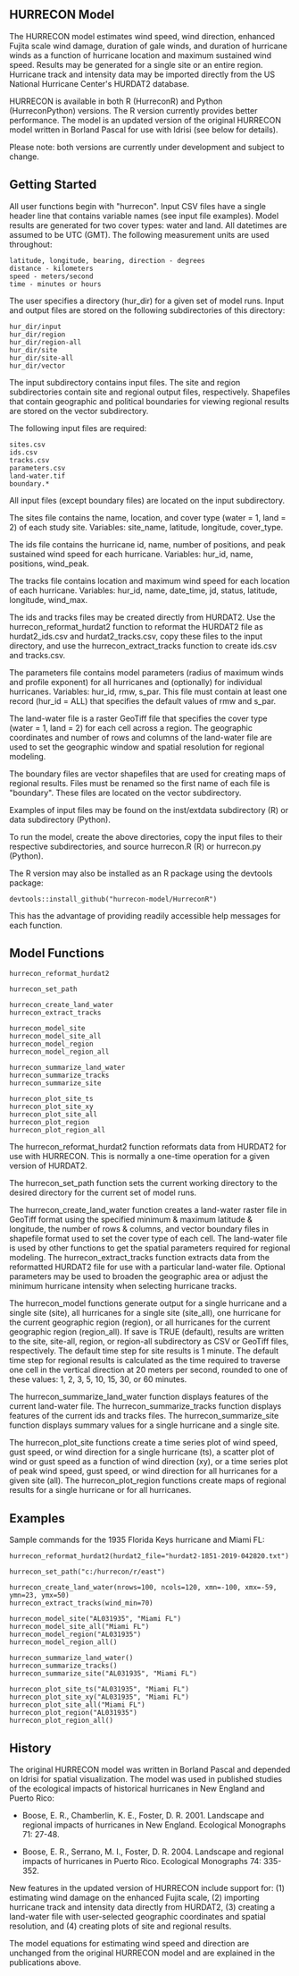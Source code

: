 ## HURRECON Model

The HURRECON model estimates wind speed, wind direction, enhanced Fujita scale
wind damage, duration of gale winds, and duration of hurricane winds as a function 
of hurricane location and maximum sustained wind speed. Results may be generated for 
a single site or an entire region. Hurricane track and intensity data may be imported
directly from the US National Hurricane Center's HURDAT2 database.

HURRECON is available in both R (HurreconR) and Python (HurreconPython) versions. 
The R version currently provides better performance. The model is an updated version 
of the original HURRECON model written in Borland Pascal for use with Idrisi 
(see below for details).

Please note: both versions are currently under development and subject to change.

## Getting Started

All user functions begin with "hurrecon". Input CSV files have a single header
line that contains variable names (see input file examples). Model results are 
generated for two cover types: water and land. All datetimes are assumed to be 
UTC (GMT). The following measurement units are used throughout:

```{r}
latitude, longitude, bearing, direction - degrees
distance - kilometers
speed - meters/second
time - minutes or hours
```

The user specifies a directory (hur_dir) for a given set of model runs. Input
and output files are stored on the following subdirectories of this directory:

```{r}
hur_dir/input
hur_dir/region
hur_dir/region-all
hur_dir/site
hur_dir/site-all
hur_dir/vector
```

The input subdirectory contains input files. The site and region subdirectories
contain site and regional output files, respectively. Shapefiles that contain
geographic and political boundaries for viewing regional results are stored on the 
vector subdirectory.

The following input files are required:

```{r}
sites.csv
ids.csv
tracks.csv
parameters.csv
land-water.tif
boundary.*
```

All input files (except boundary files) are located on the input subdirectory.

The sites file contains the name, location, and cover type (water = 1, land = 2)
of each study site. Variables: site_name, latitude, longitude, cover_type.

The ids file contains the hurricane id, name, number of positions, and peak 
sustained wind speed for each hurricane. Variables: hur_id, name, positions,
wind_peak.

The tracks file contains location and maximum wind speed for each location of
each hurricane. Variables: hur_id, name, date_time, jd, status, latitude,
longitude, wind_max.

The ids and tracks files may be created directly from HURDAT2. Use the 
hurrecon_reformat_hurdat2 function to reformat the HURDAT2 file as hurdat2_ids.csv
and hurdat2_tracks.csv, copy these files to the input directory, and use the
hurrecon_extract_tracks function to create ids.csv and tracks.csv.

The parameters file contains model parameters (radius of maximum winds and profile
exponent) for all hurricanes and (optionally) for individual hurricanes. Variables:
hur_id, rmw, s_par. This file must contain at least one record (hur_id = ALL) that 
specifies the default values of rmw and s_par.

The land-water file is a raster GeoTiff file that specifies the cover type 
(water = 1, land = 2) for each cell across a region. The geographic coordinates 
and number of rows and columns of the land-water file are used to set the geographic
window and spatial resolution for regional modeling.

The boundary files are vector shapefiles that are used for creating maps of regional
results. Files must be renamed so the first name of each file is "boundary".
These files are located on the vector subdirectory.

Examples of input files may be found on the inst/extdata subdirectory (R) or data
subdirectory (Python).

To run the model, create the above directories, copy the input files to their
respective subdirectories, and source hurrecon.R (R) or hurrecon.py (Python). 

The R version may also be installed as an R package using the devtools package:

```{r}	
devtools::install_github("hurrecon-model/HurreconR")
```

This has the advantage of providing readily accessible help messages for each 
function.

## Model Functions

```{r}	
hurrecon_reformat_hurdat2

hurrecon_set_path

hurrecon_create_land_water
hurrecon_extract_tracks

hurrecon_model_site
hurrecon_model_site_all
hurrecon_model_region
hurrecon_model_region_all

hurrecon_summarize_land_water
hurrecon_summarize_tracks
hurrecon_summarize_site

hurrecon_plot_site_ts
hurrecon_plot_site_xy
hurrecon_plot_site_all
hurrecon_plot_region
hurrecon_plot_region_all
```

The hurrecon_reformat_hurdat2 function reformats data from HURDAT2 
for use with HURRECON. This is normally a one-time operation for a
given version of HURDAT2.

The hurrecon_set_path function sets the current working directory to 
the desired directory for the current set of model runs.

The hurrecon_create_land_water function creates a land-water raster file
in GeoTiff format using the specified minimum & maximum latitude & longitude,
the number of rows & columns, and vector boundary files in shapefile 
format used to set the cover type of each cell. The land-water file is used
by other functions to get the spatial parameters required for regional 
modeling.  The hurrecon_extract_tracks function extracts data from 
the reformatted HURDAT2 file for use with a particular land-water file.
Optional parameters may be used to broaden the geographic area or adjust 
the minimum hurricane intensity when selecting hurricane tracks.

The hurrecon_model functions generate output for a single hurricane and a 
single site (site), all hurricanes for a single site (site_all), one hurricane
for the current geographic region (region), or all hurricanes for the
current geographic region (region_all). If save is TRUE (default), results
are written to the site, site-all, region, or region-all subdirectory as CSV 
or GeoTiff files, respectively. The default time step for site results is 1 minute.
The default time step for regional results is calculated as the time required 
to traverse one cell in the vertical direction at 20 meters per second, rounded 
to one of these values: 1, 2, 3, 5, 10, 15, 30, or 60 minutes.

The hurrecon_summarize_land_water function displays features of the current
land-water file. The hurrecon_summarize_tracks function displays features of
the current ids and tracks files. The hurrecon_summarize_site function displays
summary values for a single hurricane and a single site.

The hurrecon_plot_site functions create a time series plot of wind speed, gust
speed, or wind direction for a single hurricane (ts), a scatter plot of wind
or gust speed as a function of wind direction (xy), or a time series plot of peak
wind speed, gust speed, or wind direction for all hurricanes for a given site 
(all). The hurrecon_plot_region functions create maps of regional results 
for a single hurricane or for all hurricanes.

## Examples

Sample commands for the 1935 Florida Keys hurricane and Miami FL:

```{r}
hurrecon_reformat_hurdat2(hurdat2_file="hurdat2-1851-2019-042820.txt")

hurrecon_set_path("c:/hurrecon/r/east")

hurrecon_create_land_water(nrows=100, ncols=120, xmn=-100, xmx=-59, ymn=23, ymx=50)
hurrecon_extract_tracks(wind_min=70)

hurrecon_model_site("AL031935", "Miami FL")
hurrecon_model_site_all("Miami FL")
hurrecon_model_region("AL031935")
hurrecon_model_region_all()

hurrecon_summarize_land_water()
hurrecon_summarize_tracks()
hurrecon_summarize_site("AL031935", "Miami FL")

hurrecon_plot_site_ts("AL031935", "Miami FL")
hurrecon_plot_site_xy("AL031935", "Miami FL")
hurrecon_plot_site_all("Miami FL")
hurrecon_plot_region("AL031935")
hurrecon_plot_region_all()
```

## History

The original HURRECON model was written in Borland Pascal and depended on Idrisi 
for spatial visualization. The model was used in published studies of the ecological 
impacts of historical hurricanes in New England and Puerto Rico:

* Boose, E. R., Chamberlin, K. E., Foster, D. R. 2001. Landscape and regional impacts 
of hurricanes in New England. Ecological Monographs 71: 27-48.

* Boose, E. R., Serrano, M. I., Foster, D. R. 2004. Landscape and regional impacts of 
hurricanes in Puerto Rico. Ecological Monographs 74: 335-352.

New features in the updated version of HURRECON include support for: (1) estimating 
wind damage on the enhanced Fujita scale, (2) importing hurricane track and intensity 
data directly from HURDAT2, (3) creating a land-water file with user-selected 
geographic coordinates and spatial resolution, and (4) creating plots of site and 
regional results.

The model equations for estimating wind speed and direction are unchanged from the 
original HURRECON model and are explained in the publications above.


